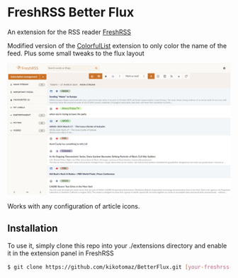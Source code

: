 # FreshRSS Better Flux

An extension for the RSS reader [FreshRSS](https://www.freshrss.org/)

Modified version of the [ColorfulList](https://github.com/shinemoon/FreshRSS-Dev/tree/master/extensions/xExtension-ColorfulList) extension to only color the name of the feed.
Plus some small tweaks to the flux layout

![screenshot](screenshot.png)

Works with any configuration of article icons.

## Installation

To use it, simply clone this repo into your ./extensions directory and enable it in the extension panel in FreshRSS
```bash
$ git clone https://github.com/kikotomaz/BetterFlux.git [your-freshrss-root]/extensions/
```
